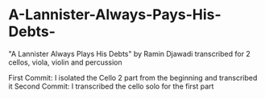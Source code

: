 # A-Lannister-Always-Pays-His-Debts-
"A Lannister Always Plays His Debts" by Ramin Djawadi transcribed for 2 cellos, viola, violin and percussion

First Commit: I isolated the Cello 2 part from the beginning and transcribed it
Second Commit: I transcribed the cello solo for the first part
